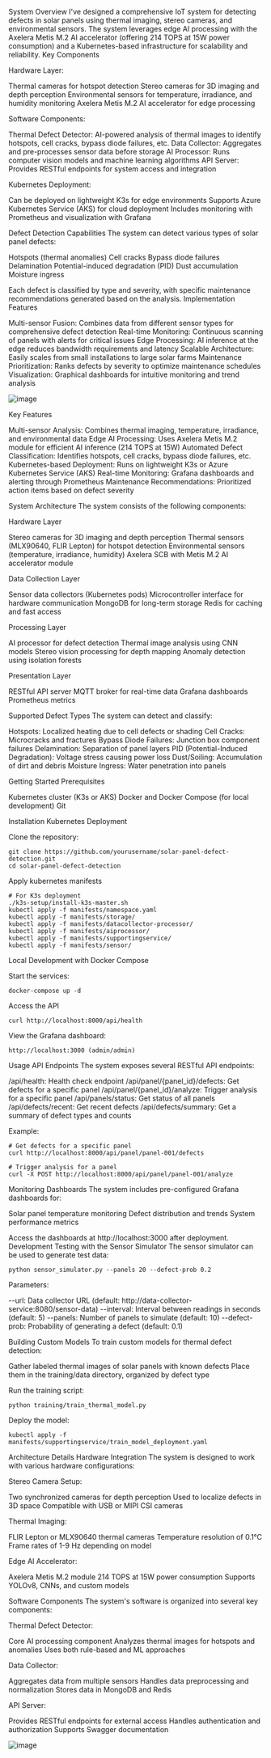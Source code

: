 System Overview
I've designed a comprehensive IoT system for detecting defects in solar panels using thermal imaging, stereo cameras, and environmental sensors. The system leverages edge AI processing with the Axelera Metis M.2 AI accelerator (offering 214 TOPS at 15W power consumption) and a Kubernetes-based infrastructure for scalability and reliability.
Key Components

Hardware Layer:

Thermal cameras for hotspot detection
Stereo cameras for 3D imaging and depth perception
Environmental sensors for temperature, irradiance, and humidity monitoring
Axelera Metis M.2 AI accelerator for edge processing


Software Components:

Thermal Defect Detector: AI-powered analysis of thermal images to identify hotspots, cell cracks, bypass diode failures, etc.
Data Collector: Aggregates and pre-processes sensor data before storage
AI Processor: Runs computer vision models and machine learning algorithms
API Server: Provides RESTful endpoints for system access and integration


Kubernetes Deployment:

Can be deployed on lightweight K3s for edge environments
Supports Azure Kubernetes Service (AKS) for cloud deployment
Includes monitoring with Prometheus and visualization with Grafana



Defect Detection Capabilities
The system can detect various types of solar panel defects:

Hotspots (thermal anomalies)
Cell cracks
Bypass diode failures
Delamination
Potential-induced degradation (PID)
Dust accumulation
Moisture ingress

Each defect is classified by type and severity, with specific maintenance recommendations generated based on the analysis.
Implementation Features

Multi-sensor Fusion: Combines data from different sensor types for comprehensive defect detection
Real-time Monitoring: Continuous scanning of panels with alerts for critical issues
Edge Processing: AI inference at the edge reduces bandwidth requirements and latency
Scalable Architecture: Easily scales from small installations to large solar farms
Maintenance Prioritization: Ranks defects by severity to optimize maintenance schedules
Visualization: Graphical dashboards for intuitive monitoring and trend analysis

![image](https://github.com/user-attachments/assets/febab84d-a5f5-4aec-bd87-9a117eb7495b)

Key Features

Multi-sensor Analysis: Combines thermal imaging, temperature, irradiance, and environmental data
Edge AI Processing: Uses Axelera Metis M.2 module for efficient AI inference (214 TOPS at 15W)
Automated Defect Classification: Identifies hotspots, cell cracks, bypass diode failures, etc.
Kubernetes-based Deployment: Runs on lightweight K3s or Azure Kubernetes Service (AKS)
Real-time Monitoring: Grafana dashboards and alerting through Prometheus
Maintenance Recommendations: Prioritized action items based on defect severity

System Architecture
The system consists of the following components:

Hardware Layer

Stereo cameras for 3D imaging and depth perception
Thermal sensors (MLX90640, FLIR Lepton) for hotspot detection
Environmental sensors (temperature, irradiance, humidity)
Axelera SCB with Metis M.2 AI accelerator module


Data Collection Layer

Sensor data collectors (Kubernetes pods)
Microcontroller interface for hardware communication
MongoDB for long-term storage
Redis for caching and fast access


Processing Layer

AI processor for defect detection
Thermal image analysis using CNN models
Stereo vision processing for depth mapping
Anomaly detection using isolation forests


Presentation Layer

RESTful API server
MQTT broker for real-time data
Grafana dashboards
Prometheus metrics



Supported Defect Types
The system can detect and classify:

Hotspots: Localized heating due to cell defects or shading
Cell Cracks: Microcracks and fractures
Bypass Diode Failures: Junction box component failures
Delamination: Separation of panel layers
PID (Potential-Induced Degradation): Voltage stress causing power loss
Dust/Soiling: Accumulation of dirt and debris
Moisture Ingress: Water penetration into panels

Getting Started
Prerequisites

Kubernetes cluster (K3s or AKS)
Docker and Docker Compose (for local development)
Git

Installation
Kubernetes Deployment

Clone the repository:

```
git clone https://github.com/yourusername/solar-panel-defect-detection.git
cd solar-panel-defect-detection
```

Apply kubernetes manifests

```
# For K3s deployment
./k3s-setup/install-k3s-master.sh
kubectl apply -f manifests/namespace.yaml
kubectl apply -f manifests/storage/
kubectl apply -f manifests/datacollector-processor/
kubectl apply -f manifests/aiprocessor/
kubectl apply -f manifests/supportingservice/
kubectl apply -f manifests/sensor/
```

Local Development with Docker Compose

Start the services:

```
docker-compose up -d
```

Access the API

```
curl http://localhost:8000/api/health
```

View the Grafana dashboard:

```
http://localhost:3000 (admin/admin)
```
Usage
API Endpoints
The system exposes several RESTful API endpoints:

/api/health: Health check endpoint
/api/panel/{panel_id}/defects: Get defects for a specific panel
/api/panel/{panel_id}/analyze: Trigger analysis for a specific panel
/api/panels/status: Get status of all panels
/api/defects/recent: Get recent defects
/api/defects/summary: Get a summary of defect types and counts

Example:

```
# Get defects for a specific panel
curl http://localhost:8000/api/panel/panel-001/defects

# Trigger analysis for a panel
curl -X POST http://localhost:8000/api/panel/panel-001/analyze
```

Monitoring Dashboards
The system includes pre-configured Grafana dashboards for:

Solar panel temperature monitoring
Defect distribution and trends
System performance metrics

Access the dashboards at http://localhost:3000 after deployment.
Development
Testing with the Sensor Simulator
The sensor simulator can be used to generate test data:

```
python sensor_simulator.py --panels 20 --defect-prob 0.2
```

Parameters:

--url: Data collector URL (default: http://data-collector-service:8080/sensor-data)
--interval: Interval between readings in seconds (default: 5)
--panels: Number of panels to simulate (default: 10)
--defect-prob: Probability of generating a defect (default: 0.1)

Building Custom Models
To train custom models for thermal defect detection:

Gather labeled thermal images of solar panels with known defects
Place them in the training/data directory, organized by defect type

Run the training script:
```
python training/train_thermal_model.py
```

Deploy the model:

```
kubectl apply -f manifests/supportingservice/train_model_deployment.yaml
```

Architecture Details
Hardware Integration
The system is designed to work with various hardware configurations:

Stereo Camera Setup:

Two synchronized cameras for depth perception
Used to localize defects in 3D space
Compatible with USB or MIPI CSI cameras


Thermal Imaging:

FLIR Lepton or MLX90640 thermal cameras
Temperature resolution of 0.1°C
Frame rates of 1-9 Hz depending on model


Edge AI Accelerator:

Axelera Metis M.2 module
214 TOPS at 15W power consumption
Supports YOLOv8, CNNs, and custom models



Software Components
The system's software is organized into several key components:

Thermal Defect Detector:

Core AI processing component
Analyzes thermal images for hotspots and anomalies
Uses both rule-based and ML approaches


Data Collector:

Aggregates data from multiple sensors
Handles data preprocessing and normalization
Stores data in MongoDB and Redis


API Server:

Provides RESTful endpoints for external access
Handles authentication and authorization
Supports Swagger documentation


![image](https://github.com/user-attachments/assets/04d45346-8186-4f7c-b2c4-c5dada4be071)

